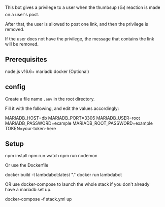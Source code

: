 This bot gives a privilege to a user when the thumbsup (👍) reaction is made on a user's post.

After that, the user is allowed to post one link, and then the privilege is removed.

If the user does not have the privilege, the message that contains the link will be removed.

## Prerequisites

node.js v16.6+
mariadb
docker (Optional)

## config

Create a file name `.env` in the root directory.

Fill it with the following, and edit the values accordingly:

MARIADB_HOST=db
MARIADB_PORT=3306
MARIADB_USER=root
MARIADB_PASSWORD=example
MARIADB_ROOT_PASSWORD=example
TOKEN=your-token-here

## Setup

npm install
npm run watch
npm run nodemon

Or use the Dockerfile

docker build -t lambdabot:latest "."
docker run lambdabot

OR use docker-compose to launch the whole stack if you don't already have a mariadb set up.

docker-compose -f stack.yml up
